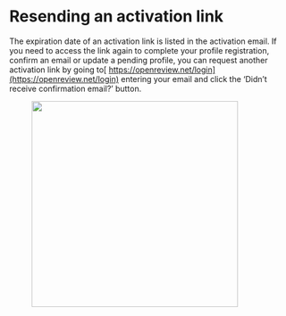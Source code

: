 # Resending an activation link

The expiration date of an activation link is listed in the activation email. If you need to access the link again to complete your profile registration, confirm an email or update a pending profile, you can request another activation link by going to[ https://openreview.net/login](https://openreview.net/login) entering your email and click the ‘Didn’t receive confirmation email?’ button.&#x20;

<figure><img src="../../.gitbook/assets/Screenshot 2024-08-23 at 12.34.04 PM.png" alt="" width="369"><figcaption></figcaption></figure>
